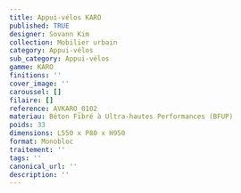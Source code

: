 ```yaml
---
title: Appui-vélos KARO 
published: TRUE
designer: Sovann Kim
collection: Mobilier urbain
category: Appui-vélos 
sub_category: Appui-vélos 
gamme: KARO
finitions: ''
cover_image: ''
caroussel: []
filaire: []
reference: AVKARO_0102
materiau: Béton Fibré à Ultra-hautes Performances (BFUP)
poids: 33
dimensions: L550 x P80 x H950 
format: Monobloc
traitement: ''
tags: ''
canonical_url: ''
description: ''
---
```

